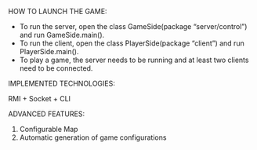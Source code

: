 HOW TO LAUNCH THE GAME:

- To run the server, open the class GameSide(package “server/control”) and run GameSide.main().
- To run the client, open the class PlayerSide(package “client”) and run PlayerSide.main().
- To play a game, the server needs to be running and at least two clients need to be connected.



IMPLEMENTED TECHNOLOGIES:

RMI + Socket + CLI



ADVANCED FEATURES:

1) Configurable Map
2) Automatic generation of game configurations